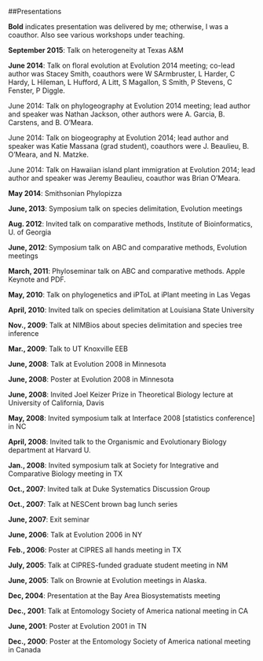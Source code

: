 

##Presentations

**Bold** indicates presentation was delivered by me; otherwise, I was a coauthor. Also see various workshops under teaching.

**September 2015**: Talk on heterogeneity at Texas A&M

**June 2014**: Talk on floral evolution at Evolution 2014 meeting; co-lead author was Stacey Smith, coauthors were W SArmbruster, L Harder, C Hardy, L Hileman, L Hufford, A Litt, S Magallon, S Smith, P Stevens, C Fenster, P Diggle.

June 2014: Talk on phylogeography at Evolution 2014 meeting; lead author and speaker was Nathan Jackson, other authors were A. Garcia, B. Carstens, and B. O’Meara.

June  2014: Talk on biogeography at Evolution 2014; lead author and speaker was Katie Massana (grad student), coauthors were J. Beaulieu, B. O’Meara, and N. Matzke.

June 2014: Talk on Hawaiian island plant immigration at Evolution 2014; lead author and speaker was Jeremy Beaulieu, coauthor was Brian O’Meara.

**May 2014**: Smithsonian Phylopizza

**June, 2013**: Symposium talk on species delimitation, Evolution meetings

**Aug. 2012**: Invited talk on comparative methods, Institute of Bioinformatics, U. of Georgia

**June, 2012**: Symposium talk on ABC and comparative methods, Evolution meetings

**March, 2011**: Phyloseminar talk on ABC and comparative methods. Apple Keynote and PDF.

**May, 2010**: Talk on phylogenetics and iPToL at iPlant meeting in Las Vegas

**April, 2010**: Invited talk on species delimitation at Louisiana State University

**Nov., 2009**: Talk at NIMBios about species delimitation and species tree inference

**Mar., 2009**: Talk to UT Knoxville EEB

**June, 2008**: Talk at Evolution 2008 in Minnesota

**June, 2008**: Poster at Evolution 2008 in Minnesota

**June, 2008**: Invited Joel Keizer Prize in Theoretical Biology lecture at University of California, Davis

**May, 2008**: Invited symposium talk at Interface 2008 [statistics conference] in NC

**April, 2008**: Invited talk to the Organismic and Evolutionary Biology department at Harvard U.

**Jan., 2008**: Invited symposium talk at Society for Integrative and Comparative Biology meeting in TX

**Oct., 2007**: Invited talk at Duke Systematics Discussion Group

**Oct., 2007**: Talk at NESCent brown bag lunch series

**June, 2007**: Exit seminar

**June, 2006**: Talk at Evolution 2006 in NY

**Feb., 2006**: Poster at CIPRES all hands meeting in TX

**July, 2005**: Talk at CIPRES-funded graduate student meeting in NM

**June, 2005**: Talk on Brownie at Evolution meetings in Alaska.

**Dec,  2004**: Presentation at the Bay Area Biosystematists meeting

**Dec., 2001**: Talk at Entomology Society of America national meeting in CA

**June, 2001**: Poster at Evolution 2001 in TN

**Dec., 2000**: Poster at the Entomology Society of America national meeting in Canada
